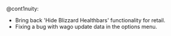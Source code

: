 @cont1nuity:
- Bring back 'Hide Blizzard Healthbars' functionality for retail.
- Fixing a bug with wago update data in the options menu.


